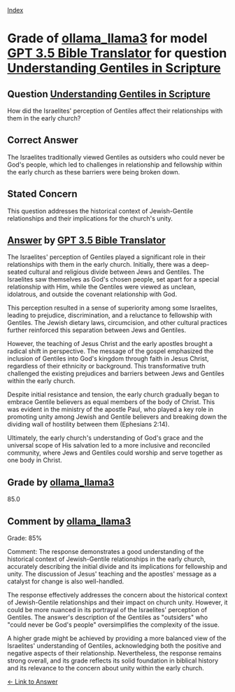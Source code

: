 
[Index](../../../../index.md)
# Grade of [ollama_llama3](../../../grading_models/ollama_llama3.md) for model [GPT 3.5 Bible Translator](../../../answering_models/GPT_3.5_Bible_Translator.md) for question [Understanding Gentiles in Scripture](../../../questions/Understanding_Gentiles_in_Scripture.md)

## Question [Understanding Gentiles in Scripture](../../../questions/Understanding_Gentiles_in_Scripture.md)
How did the Israelites' perception of Gentiles affect their relationships with them in the early church?

## Correct Answer
The Israelites traditionally viewed Gentiles as outsiders who could never be God's people, which led to challenges in relationship and fellowship within the early church as these barriers were being broken down.

## Stated Concern
This question addresses the historical context of Jewish-Gentile relationships and their implications for the church's unity.

## [Answer](../Understanding_Gentiles_in_Scripture.md) by [GPT 3.5 Bible Translator](../../../answering_models/GPT_3.5_Bible_Translator.md)
The Israelites' perception of Gentiles played a significant role in their relationships with them in the early church. Initially, there was a deep-seated cultural and religious divide between Jews and Gentiles. The Israelites saw themselves as God's chosen people, set apart for a special relationship with Him, while the Gentiles were viewed as unclean, idolatrous, and outside the covenant relationship with God.

This perception resulted in a sense of superiority among some Israelites, leading to prejudice, discrimination, and a reluctance to fellowship with Gentiles. The Jewish dietary laws, circumcision, and other cultural practices further reinforced this separation between Jews and Gentiles.

However, the teaching of Jesus Christ and the early apostles brought a radical shift in perspective. The message of the gospel emphasized the inclusion of Gentiles into God's kingdom through faith in Jesus Christ, regardless of their ethnicity or background. This transformative truth challenged the existing prejudices and barriers between Jews and Gentiles within the early church.

Despite initial resistance and tension, the early church gradually began to embrace Gentile believers as equal members of the body of Christ. This was evident in the ministry of the apostle Paul, who played a key role in promoting unity among Jewish and Gentile believers and breaking down the dividing wall of hostility between them (Ephesians 2:14).

Ultimately, the early church's understanding of God's grace and the universal scope of His salvation led to a more inclusive and reconciled community, where Jews and Gentiles could worship and serve together as one body in Christ.

## Grade by [ollama_llama3](../../../grading_models/ollama_llama3.md)
85.0

## Comment by [ollama_llama3](../../../grading_models/ollama_llama3.md)
Grade: 85%

Comment: The response demonstrates a good understanding of the historical context of Jewish-Gentile relationships in the early church, accurately describing the initial divide and its implications for fellowship and unity. The discussion of Jesus' teaching and the apostles' message as a catalyst for change is also well-handled.

The response effectively addresses the concern about the historical context of Jewish-Gentile relationships and their impact on church unity. However, it could be more nuanced in its portrayal of the Israelites' perception of Gentiles. The answer's description of the Gentiles as "outsiders" who "could never be God's people" oversimplifies the complexity of the issue.

A higher grade might be achieved by providing a more balanced view of the Israelites' understanding of Gentiles, acknowledging both the positive and negative aspects of their relationship. Nevertheless, the response remains strong overall, and its grade reflects its solid foundation in biblical history and its relevance to the concern about unity within the early church.

[&lt;- Link to Answer](../Understanding_Gentiles_in_Scripture.md)
